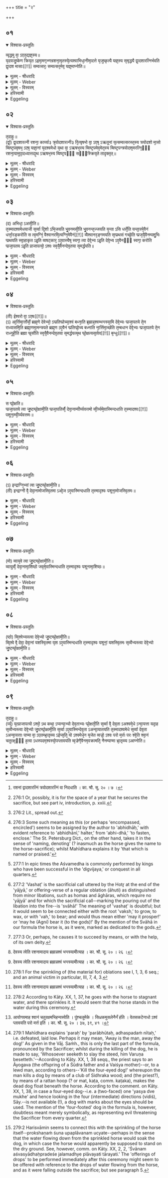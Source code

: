 +++
title = "२"

+++


## ०१


<details open><summary>विश्वास-प्रस्तुतिः</summary>

व्यृद्धमु वा᳘ ऽएत᳘द्यज्ञ᳘स्य॥  
य᳘दयजु᳘ष्केण क्रिय᳘त ऽइमा᳘मगृभ्णन्रशना᳘मृतस्ये᳘त्यश्वाभिधा᳘नीमा᳘दत्ते य᳘जुष्कृत्यै यज्ञ᳘स्य स᳘मृद्ध्यै द्वा᳘दशारत्निर्भवति द्वा᳘दश मासाः[[!!]] सम्वत्सरः᳘ सम्वत्सर᳘मेव᳘ यज्ञ᳘माप्नोति॥
</details>

<details><summary>मूलम् - श्रीधरादि</summary>

व्यृद्धमु वा᳘ ऽएत᳘द्यज्ञ᳘स्य॥  
य᳘दयजु᳘ष्केण क्रिय᳘त ऽइमा᳘मगृभ्णन्रशना᳘मृतस्ये᳘त्यश्वाभिधा᳘नीमा᳘दत्ते य᳘जुष्कृत्यै यज्ञ᳘स्य स᳘मृद्ध्यै द्वा᳘दशारत्निर्भवति द्वा᳘दश मासाः[[!!]] सम्वत्सरः᳘ सम्वत्सर᳘मेव᳘ यज्ञ᳘माप्नोति॥
</details>

<details><summary>मूलम् - Weber</summary>

व्यृद्धमु वा᳘ऽएत᳘द्यज्ञ᳘स्य॥  
य᳘दयजु᳘ष्केण क्रिय᳘तऽइमा᳘मगृम्णन्रशना᳘मृतस्ये᳘त्यश्वाभिधा᳘नीमा᳘दत्ते य᳘जुष्कृत्यै यज्ञ᳘स्य स᳘मृद्ध्यै द्वा᳘दशारत्निर्भवति द्वा᳘दश मा᳘साः संवत्सरः᳘ संवत्सर᳘मेव᳘ यज्ञ᳘माप्नोति॥
</details>

<details><summary>मूलम् - विस्वरम्</summary>

व्यृद्धमु वा एतद्यज्ञस्य । यदयजुष्केण क्रियते । **“इमामगृभ्णन् रशनामृतस्य"**- (वा० सं० २२ । २) इत्यश्वाभिधानीमादत्ते । यजुष्कृत्यै, यज्ञस्य समृद्ध्यै । द्वादशारत्निर्भवति । द्वादश मासाः संवत्सरः । संवत्सरमेव यज्ञमाप्नोति ॥ १ ॥ 
</details>

<details><summary>हरिस्वामी</summary>

व्यृद्धमु वा इति अत्र ब्राह्मणे रशनादानादिमन्त्रव्याख्यानम् । रशनापरिमाणम् [^१_३] । वचनानुज्ञापनम् । अमुज्ञातं प्रोक्षणम् । शुन उपप्लावनम् । एतदुच्यते ॥ १-८ ॥ 

[^१_३]: रशनां द्वादशारत्निं त्रयोदशारत्निं वा निदधाति । का. श्रौ. सू. २० । ७ ।
</details>

<details><summary>Eggeling</summary>

1. Now, unsuccessful in the sacrifice, assuredly, is what is performed without a formula. (With Vāj. S. XXII, 2,) 'This rope did they take, at the first age of the truth, [the sages, at the rites: it hath been with us at this Soma-sacrifice, declaring the course in the gaining of the truth],' he takes the halter of the horse in order to supply a formula for the success of the sacrifice. It (the rope) is twelve cubits long,--twelve months make a year: it is the year, the sacrifice [^egg_687], he secures.

[^egg_687]: 276:1 Or, possibly, it is for the space of a year that he secures the sacrifice, but see part iv, introduction, p. xxiii.
</details>


## ०२


<details open><summary>विश्वास-प्रस्तुतिः</summary>

त᳘दाहुः॥  
(र्द्वा᳘) द्वा᳘दशारत्नी रशना᳘ कार्य्या३ त्र᳘योदशारत्नी३ रि᳘त्यृषभो वा᳘ ऽएष᳘ ऽऋतूनां य᳘त्सम्वत्सरस्त᳘स्य त्रयोदशो मा᳘सो व्विष्ट᳘पमृषभ᳘ ऽएष᳘ यज्ञा᳘नां य᳘दश्वमेधो य᳘था वा᳘ ऽऋषभ᳘स्य व्विष्ट᳘पमेव᳘मेत᳘स्य व्विष्ट᳘पन्त्रयोदश᳘मरत्नि᳘ᳫँ᳘ रशना᳘यामुपा᳘दध्यात्तद्य᳘थ ऽऋषभ᳘स्य व्विष्ट᳘पᳫँ᳭ सᳫँ᳭स्क्रिय᳘ते तादृक्त᳘त्॥
</details>

<details><summary>मूलम् - श्रीधरादि</summary>

त᳘दाहुः॥  
(र्द्वा᳘) द्वा᳘दशारत्नी रशना᳘ कार्य्या३ त्र᳘योदशारत्नी३ रि᳘त्यृषभो वा᳘ ऽएष᳘ ऽऋतूनां य᳘त्सम्वत्सरस्त᳘स्य त्रयोदशो मा᳘सो व्विष्ट᳘पमृषभ᳘ ऽएष᳘ यज्ञा᳘नां य᳘दश्वमेधो य᳘था वा᳘ ऽऋषभ᳘स्य व्विष्ट᳘पमेव᳘मेत᳘स्य व्विष्ट᳘पन्त्रयोदश᳘मरत्नि᳘ᳫँ᳘ रशना᳘यामुपा᳘दध्यात्तद्य᳘थ ऽऋषभ᳘स्य व्विष्ट᳘पᳫँ᳭ सᳫँ᳭स्क्रिय᳘ते तादृक्त᳘त्॥
</details>

<details><summary>मूलम् - Weber</summary>

त᳘दाहुः॥  
द्वा᳘दशारत्नी रशना᳘ कार्या३ त्र᳘योदशारत्नी३रि᳘त्यृषभो वा᳘ऽएष᳘ ऋतूनां य᳘त्संवत्सरस्त᳘स्य त्रयोदशो मा᳘सो विष्ट᳘पमृषभ᳘ एष᳘ यज्ञा᳘नां य᳘दश्वमेधो य᳘था वा᳘ऽऋषभ᳘स्य विष्ट᳘पमेव᳘मेत᳘स्य विष्ट᳘पं त्रयोदश᳘मरत्नि᳘ᳫं᳘ रशना᳘यामुपा᳘दध्यात्तद्य᳘थऽऋषभ᳘स्य विष्ट᳘पᳫं सᳫंस्त्रिय᳘ते तादृक्त᳘त् ॥
</details>

<details><summary>मूलम् - विस्वरम्</summary>

तदाहुः- द्वादशारत्नी रशना कार्या३ त्रयोदशारत्नी३रिति । ऋषभो वा एष ऋतूनां यत्संवत्सरः । तस्य त्रयोदशो मासो विष्टपम् । ऋषभ एष यज्ञानां यदश्वमेधः । यथा वा ऋषभस्य विष्टपम् । एवमेतस्य विष्टपम्, त्रयोदशमरत्निं रशनायामुपादध्यात् । तद्यथा ऋषभस्य विष्टपं संस्क्रियते । तादृक् तत् ॥ २ ॥ 
</details>

<details><summary>हरिस्वामी</summary>

[व्याख्यानं प्रथमे]
</details>

<details><summary>Eggeling</summary>

2. Concerning this they say, 'Is the rope to be made twelve cubits long, or thirteen cubits long?' Well, that year is the bull among the seasons, and the thirteenth (or intercalary) month is an excrescence of the year; and this Aśvamedha is the bull among sacrifices; and inasmuch as the bull has an excrescence (hump), one may add on a thirteenth cubit to the rope as an excrescence to this (Aśvamedha): even as the bull's hump is attached [^egg_688] (to his back), suchlike would this be.

[^egg_688]: 276:2 Lit., spread out.
</details>


## ०३


<details open><summary>विश्वास-प्रस्तुतिः</summary>

(द) अभिधा᳘ ऽअसी᳘ति॥  
त᳘स्मादश्वमेधयाजी स᳘र्व्वा दि᳘शो ऽभि᳘जयति भु᳘वनमसी᳘ति भु᳘वनन्त᳘ज्जयति य᳘न्ता ऽसि धर्त्ते᳘ति यन्ता᳘रमे᳘वैनं धर्त्ता᳘रङ्करोति स त्व᳘मग्निं᳘ वैश्वानरमि᳘त्यग्नि᳘मेवैनं[[!!]] व्वैश्वानर᳘ङ्गमयति स᳘प्प्रथसं गच्छे᳘ति प्प्रज᳘यै᳘वैनम्पशु᳘भिः प्प्रथयति स्वा᳘हाकृत ऽइ᳘ति व्वषट्कार᳘ ऽए᳘वास्यैष᳘ स्वगा᳘ त्वा देवे᳘भ्य ऽइ᳘ति देवे᳘भ्य ऽए᳘वैनᳫँ᳭ स्वगा᳘ करोति प्प्रजा᳘पतय ऽइ᳘ति प्राजापत्यो᳘ ऽश्वः स्व᳘यै᳘वैनन्देव᳘तया स᳘मर्द्धयति॥
</details>

<details><summary>मूलम् - श्रीधरादि</summary>

(द) अभिधा᳘ ऽअसी᳘ति॥  
त᳘स्मादश्वमेधयाजी स᳘र्व्वा दि᳘शो ऽभि᳘जयति भु᳘वनमसी᳘ति भु᳘वनन्त᳘ज्जयति य᳘न्ता ऽसि धर्त्ते᳘ति यन्ता᳘रमे᳘वैनं धर्त्ता᳘रङ्करोति स त्व᳘मग्निं᳘ वैश्वानरमि᳘त्यग्नि᳘मेवैनं[[!!]] व्वैश्वानर᳘ङ्गमयति स᳘प्प्रथसं गच्छे᳘ति प्प्रज᳘यै᳘वैनम्पशु᳘भिः प्प्रथयति स्वा᳘हाकृत ऽइ᳘ति व्वषट्कार᳘ ऽए᳘वास्यैष᳘ स्वगा᳘ त्वा देवे᳘भ्य ऽइ᳘ति देवे᳘भ्य ऽए᳘वैनᳫँ᳭ स्वगा᳘ करोति प्प्रजा᳘पतय ऽइ᳘ति प्राजापत्यो᳘ ऽश्वः स्व᳘यै᳘वैनन्देव᳘तया स᳘मर्द्धयति॥
</details>

<details><summary>मूलम् - Weber</summary>

अभिधा᳘ असी᳘ति॥  
त᳘स्मादश्वमेधयाजी स᳘र्वा दिॗशोऽभि᳘जयति भु᳘वनमसी᳘ति भु᳘वनं त᳘ज्जयति यॗन्तासि धर्ते᳘ति यन्ता᳘रमेॗवैनं धर्ता᳘रं करोति स त्व᳘मग्निं᳘ वैश्वानरमि᳘त्यग्नि᳘मेॗवैनं वैश्वानरं᳘ गमयति स᳘प्रथसं गछे᳘ति प्रज᳘यैॗवैनं पशु᳘भिः प्रथयति स्वा᳘हाकृत इ᳘ति वषट्कार᳘ एॗवास्यैष᳘ स्वगा᳘ त्वा देवे᳘भ्य इ᳘ति देवे᳘भ्य एॗवैनᳫं स्वगा᳘ करोति प्रजा᳘पतयऽइ᳘ति प्राजापत्यो᳘ऽश्वः स्व᳘यैॗवैनं देव᳘तया स᳘मर्धयति॥
</details>

<details><summary>मूलम् - विस्वरम्</summary>

**"अभिधा असि"**- इति । तस्मादश्वमेधयाजी सर्वा दिशो ऽभिजयति । **"भुवनमसि"**- इति । भुवनं तज्जयति । **"यन्ता ऽसि धर्ता"**- इति । यन्तारमेवैनं धर्तारं करोति । **"स त्वमग्निं वैश्वानरम्"**- इति । अग्निमेवैनं वैश्वानरं गमयति । **"सप्रथसं गच्छ"**- इति । प्रजयैवैनं पशुभिः प्रथयति । **"स्वाहाकृतः"**- (वा. सं. २२ । ३) इति । वषट्कार एवास्यैषः । **"स्वगा त्वा देवेभ्यः"**- इति । देवेभ्य एवैनं स्वगा करोति । **"प्रजापतये"**- (वा. सं. २२ । ४) इति । प्राजापत्यो ऽश्वः । स्वयैवैनं देवतया समर्द्धयति ॥ ३ ॥ 
</details>

<details><summary>हरिस्वामी</summary>

[व्याख्यानं प्रथमे]
</details>

<details><summary>Eggeling</summary>

3. [He puts the halter on the horse, with Vāj. S. XXII, 3, 4,] 'Encompassing [^egg_689] thou art,'--

[^egg_689]: 276:3 Some such meaning as this (or perhaps 'encompassed, encircled') seems to be assigned by the author to 'abhidhāḥ,' with evident reference to 'abhidhānī,' halter,' from 'abhi-dhā,' 'to fasten, enclose.' The St. Petersburg Dict., on the other hand, takes it in the sense of 'naming, denoting' (? inasmuch as the horse gives the name to the horse-sacrifice); whilst Mahīdhara explains it by 'that which is named or praised.'

therefore the offerer of the Aśvamedha conquers all the quarters [^egg_690];--'the world thou art,'--the world he thus conquers;--'a ruler thou art, an upholder,'--he thus makes him a ruler and upholder;--'go thou unto Agni Vaiśvānara,'--he thus makes him go to Agni Vaiśvānara (the friend of all men);--'of wide extent,'--he thus causes him to extend in offspring and cattle;--'consecrated by Svāhā (hail!),'--this is the Vashaṭ-call [^egg_691] for it;--'good speed (to) thee for the gods!'--he thus makes it of good speed for the gods;--'for Prajāpati,'--the horse is sacred to Prajāpati: he thus supplies [^egg_692] it with his own deity.

[^egg_690]: 277:1 In epic times the Aśvamedha is commonly performed by kings who have been successful in the 'digvijaya,' or conquest in all quarters.

[^egg_691]: 277:2 'Vashaṭ' is the sacrificial call uttered by the Hotr̥ at the end of the 'yājyā,' or offering-verse of a regular oblation (āhuti) as distinguished from minor libations, such as homas and āghāras, which require no 'yājyā' and for which the sacrificial call--marking the pouring out of the libation into the fire--is 'svāhā!' The meaning of 'vashaṭ' is doubtful; but it would seem to be connected either with the root 'vaksh,' to grow, to wax, or with 'vah,' to bear; and would thus mean either 'may it prosper!' or 'may he (Agni) bear it (to the gods)!' By the mention of the Svāhā in our formula the horse is, as it were, marked as dedicated to the gods.

[^egg_692]: 277:3 Or, perhaps, he causes it to succeed by means, or with the help, of its own deity.
</details>


## ०४


<details open><summary>विश्वास-प्रस्तुतिः</summary>

(ती) ईश्वरो वा᳘ ऽएषः[[!!]]॥  
(ऽ) आ᳘र्त्तिमा᳘र्त्तोर्यो᳘ ब्रह्म᳘णे देवेभ्यो᳘ ऽप्प्रतिप्प्रोच्या᳘श्वं बध्ना᳘ति ब्र᳘ह्मन्न᳘श्वम्भन्त्स्या᳘मि देवे᳘भ्यः प्प्रजा᳘पतये ते᳘न राध्यासमि᳘ति ब्रह्मा᳘णमा᳘मन्त्रयते ब्रह्म᳘ण ऽए᳘वैनं प्प्रतिप्प्रो᳘च्य बध्नाति ना᳘र्त्तिमा᳘र्च्छति त᳘म्बधान देवे᳘भ्यः प्प्रजा᳘पतये ते᳘न राध्नुही᳘ति ब्रह्मा प्प्र᳘सौति स्व᳘यै᳘वैनन्देव᳘तया स᳘मर्द्धयत्य᳘थ प्प्रो᳘क्षत्यसा᳘वेव[[!!]] ब᳘न्धुः[[!!]]॥
</details>

<details><summary>मूलम् - श्रीधरादि</summary>

(ती) ईश्वरो वा᳘ ऽएषः[[!!]]॥  
(ऽ) आ᳘र्त्तिमा᳘र्त्तोर्यो᳘ ब्रह्म᳘णे देवेभ्यो᳘ ऽप्प्रतिप्प्रोच्या᳘श्वं बध्ना᳘ति ब्र᳘ह्मन्न᳘श्वम्भन्त्स्या᳘मि देवे᳘भ्यः प्प्रजा᳘पतये ते᳘न राध्यासमि᳘ति ब्रह्मा᳘णमा᳘मन्त्रयते ब्रह्म᳘ण ऽए᳘वैनं प्प्रतिप्प्रो᳘च्य बध्नाति ना᳘र्त्तिमा᳘र्च्छति त᳘म्बधान देवे᳘भ्यः प्प्रजा᳘पतये ते᳘न राध्नुही᳘ति ब्रह्मा प्प्र᳘सौति स्व᳘यै᳘वैनन्देव᳘तया स᳘मर्द्धयत्य᳘थ प्प्रो᳘क्षत्यसा᳘वेव[[!!]] ब᳘न्धुः[[!!]]॥
</details>

<details><summary>मूलम् - Weber</summary>

ईश्वरो वा᳘ऽएषः᳟ ॥  
आ᳘र्तिमा᳘र्तोर्यो᳘ ब्रह्म᳘णे देवेभ्यो᳘ऽप्रतिप्रोच्या᳘श्वं बध्ना᳘ति ब्र᳘ह्मन्न᳘श्वं भन्त्स्या᳘मि देवे᳘भ्यः प्रजा᳘पतये ते᳘न राध्यासमि᳘ति ब्रह्मा᳘णमा᳘मन्त्रयते ब्रह्म᳘णऽएॗवैनं प्रतिप्रो᳘च्य बध्नाति ना᳘र्तिमा᳘र्छति तं᳘ बधान देवे᳘भ्यः प्रजा᳘पतये ते᳘न राध्नुही᳘ति ब्रह्मा प्र᳘सौति स्व᳘यैॗवैनं देव᳘तया स᳘मर्धयत्य᳘थ प्रो᳘क्षत्यसा᳘वेव᳘ बन्धुः᳟ ॥
</details>

<details><summary>मूलम् - विस्वरम्</summary>

ईश्वरो वा एष आर्तिमार्तोः । यो ब्रह्मणे देवेभ्यो ऽप्रतिप्रोच्याश्वं बध्नाति । **"ब्रह्मन्नश्वं** [^१_४] **भन्त्स्यामि देवेभ्यः प्रजापतये तेन राध्यासम्"**- इति ब्रह्माणमामंत्रयते । ब्रह्मण एवैनं प्रतिप्रोच्य बध्नाति । नार्तिमार्च्छति । **"तं बंधान** [^१_४] **देवेभ्यः प्रजापतये तेन राध्नुहि"**- (वा. सं. २२ । ४) इति ब्रह्मा प्रसौति । स्वयैवैनं देवतया समर्द्धयति । अथ प्रोक्षति । असावेव बन्धुः ॥ ४ ॥ 

[^१_४]: देवस्य त्वेति रशनामादाय ब्रह्मन्नश्वं भन्त्स्यामीत्याह । का. श्रौ. सू. २० । २६ । 

[^१_४]: तं बधानेति ब्रह्मानुज्ञातो ऽभिधा असीति बध्नात्यश्वम् । का. श्रौ. सू. २० । २७ । 
</details>

<details><summary>हरिस्वामी</summary>

[व्याख्यानं प्रथमे]
</details>

<details><summary>Eggeling</summary>

4. But, verily, he who fetters the horse without announcing it to the Brahman and the gods is liable to incur injury. He addresses the Brahman (the superintending priest) by saying, 'O Brahman, I will fetter the horse for the gods, for Prajāpati: may I prosper therewith!' and having made the announcement

to the Brahman, he ties up the horse, and thus incurs no injury. 'Fetter it for the gods, for Prajāpati: prosper thou therewith!' thus the Brahman urges him, and supplies it (the horse) with its own deity. He then sprinkles it (with water): the (symbolic) meaning of this is the same as before [^egg_693].

[^egg_693]: 278:1 For the sprinkling of (the material for) oblations see I, 1, 3, 6 seq.; and an animal victim in particular, III, 7, 4, 3.
</details>


## ०५


<details open><summary>विश्वास-प्रस्तुतिः</summary>

स प्प्रो᳘क्षति॥  
प्प्रजा᳘पतये त्वा जु᳘ष्टम्प्रो᳘क्षामी᳘ति प्प्रजा᳘पतिर्व्वै᳘ देवा᳘नाम्वीर्य्यवत्तमो व्वी᳘र्य्यमे᳘वास्मिन्दधाति त᳘स्मादश्वः[[!!]] पशूना᳘म्वी᳘र्य्यवत्तमः॥
</details>

<details><summary>मूलम् - श्रीधरादि</summary>

स प्प्रो᳘क्षति॥  
प्प्रजा᳘पतये त्वा जु᳘ष्टम्प्रो᳘क्षामी᳘ति प्प्रजा᳘पतिर्व्वै᳘ देवा᳘नाम्वीर्य्यवत्तमो व्वी᳘र्य्यमे᳘वास्मिन्दधाति त᳘स्मादश्वः[[!!]] पशूना᳘म्वी᳘र्य्यवत्तमः॥
</details>

<details><summary>मूलम् - Weber</summary>

स प्रो᳘क्षति॥  
प्रजा᳘पतये त्वा जु᳘ष्टं प्रो᳘क्षामी᳘ति प्रजा᳘पतिर्वै᳘ देवा᳘नां वीर्यॗवत्तमो वीॗर्य᳘मेॗवास्मिन्दधाति त᳘स्माद᳘श्वः पशूनां᳘ वीॗर्य᳘वत्तमः॥
</details>

<details><summary>मूलम् - विस्वरम्</summary>

स प्रोक्षति । **"प्रजापतये** [^१_४] **त्वा जुष्टं प्रोक्षामि"**- इति । प्रजापतिर्वै देवानां वीर्यवत्तमः । वीर्यमेवास्मिन् दधाति । तस्मादश्वः पशूनां वीर्यवत्तमः ॥ ५ ॥ 

[^१_४]: प्रजापतये त्वेति प्रोक्षत्यश्वं प्रतिमन्त्रम् । का. श्रौ. सू. २० । ३६ । 
</details>

<details><summary>हरिस्वामी</summary>

[व्याख्यानं प्रथमे]
</details>

<details><summary>Eggeling</summary>

5. He sprinkles [^egg_694] it, with (Vāj. S. XXII, 5), 'I sprinkle thee (so as to be) acceptable to Prajāpati,'--for Prajāpati is the most vigorous of the gods: it is vigour he bestows on it, whence the horse is the most vigorous of animals.

[^egg_694]: 278:2 According to Kāty. XX, 1, 37, he goes with the horse to stagnant water, and there sprinkles it. It would seem that the horse stands in the water during this ceremony.
</details>


## ०६


<details open><summary>विश्वास-प्रस्तुतिः</summary>

(ऽ) इन्द्राग्नि᳘भ्यां त्वा जु᳘ष्टम्प्रो᳘क्षामी᳘ति॥  
(ती) इन्द्राग्नी वै᳘ देवा᳘नामोजस्वि᳘तमा ऽओ᳘ज ऽए᳘वास्मिन्दधाति त᳘स्माद᳘श्वः पशूना᳘मोजस्वि᳘तमः॥
</details>

<details><summary>मूलम् - श्रीधरादि</summary>

(ऽ) इन्द्राग्नि᳘भ्यां त्वा जु᳘ष्टम्प्रो᳘क्षामी᳘ति॥  
(ती) इन्द्राग्नी वै᳘ देवा᳘नामोजस्वि᳘तमा ऽओ᳘ज ऽए᳘वास्मिन्दधाति त᳘स्माद᳘श्वः पशूना᳘मोजस्वि᳘तमः॥
</details>

<details><summary>मूलम् - Weber</summary>

इन्द्राग्नि᳘भ्यां त्वा जु᳘ष्टं प्रो᳘क्षामी᳘ति॥  
इन्द्राग्नी वै᳘ देवा᳘नामोजस्वि᳘तमाऽओ᳘ज एॗवास्मिन्दधाति त᳘स्माद᳘श्वः पशूना᳘मोजस्वि᳘तमः ॥
</details>

<details><summary>मूलम् - विस्वरम्</summary>

**"इन्द्राग्निभ्यां त्वा जुष्टं प्रोक्षामि"**- इति । इन्द्राग्नी वै देवानामोजस्वितमौ । ओज एवास्मिन् दधाति । तस्मादश्वः पशूनामोजस्वितमः ॥ ६ ॥ 
</details>

<details><summary>हरिस्वामी</summary>

[व्याख्यानं प्रथमे]
</details>

<details><summary>Eggeling</summary>

6. 'I sprinkle thee, acceptable to Indra and Agni,'--for Indra and Agni are the most powerful of the gods: it is power he bestows on it, whence the horse is the most powerful of animals.
</details>


## ०७


<details open><summary>विश्वास-प्रस्तुतिः</summary>

(मो) व्वाय᳘वे त्वा जु᳘ष्टम्प्रो᳘क्षामी᳘ति॥  
व्वायुर्व्वै᳘ देवा᳘नामा᳘शिष्ठो जव᳘मे᳘वास्मिन्दधाति त᳘स्माद᳘श्वः पशूनामा᳘शिष्ठः॥
</details>

<details><summary>मूलम् - श्रीधरादि</summary>

(मो) व्वाय᳘वे त्वा जु᳘ष्टम्प्रो᳘क्षामी᳘ति॥  
व्वायुर्व्वै᳘ देवा᳘नामा᳘शिष्ठो जव᳘मे᳘वास्मिन्दधाति त᳘स्माद᳘श्वः पशूनामा᳘शिष्ठः॥
</details>

<details><summary>मूलम् - Weber</summary>

वाय᳘वे त्वा जु᳘ष्टं प्रो᳘क्षामी᳘ति॥  
वायुर्वै᳘ देवा᳘नामा᳘शिष्ठो जव᳘मेॗवास्मिन्दधाति त᳘स्माद᳘श्वः पशूनामा᳘शिष्ठः ॥
</details>

<details><summary>मूलम् - विस्वरम्</summary>

**"वायवे त्वा जुष्टं प्रोक्षामि"**- इति । वायुर्वै देवानामाशिष्ठः । जवमेवास्मिन् दधाति । तस्मादश्वः पशूनामाशिष्ठः ॥ ७ ॥ 
</details>

<details><summary>हरिस्वामी</summary>

[व्याख्यानं प्रथमे]
</details>

<details><summary>Eggeling</summary>

7. 'I sprinkle thee, acceptable to Vāyu,'--for Vāyu is the swiftest of gods: it is speed he bestows on it, whence the horse is the swiftest of animals.
</details>


## ०८


<details open><summary>विश्वास-प्रस्तुतिः</summary>

(ष्ठो) व्वि᳘श्वेभ्यस्त्वा देवे᳘भ्यो जु᳘ष्टम्प्रो᳘क्षामी᳘ति॥  
व्वि᳘श्वे वै᳘ देवा᳘ देवा᳘नां यशस्वि᳘तमा य᳘श ऽए᳘वास्मिन्दधाति त᳘स्माद᳘श्वः पशूनां᳘ यशस्वि᳘तमः स᳘र्व्वेभ्यस्त्वा देवे᳘भ्यो जु᳘ष्टम्प्रो᳘क्षामी᳘ति॥
</details>

<details><summary>मूलम् - श्रीधरादि</summary>

(ष्ठो) व्वि᳘श्वेभ्यस्त्वा देवे᳘भ्यो जु᳘ष्टम्प्रो᳘क्षामी᳘ति॥  
व्वि᳘श्वे वै᳘ देवा᳘ देवा᳘नां यशस्वि᳘तमा य᳘श ऽए᳘वास्मिन्दधाति त᳘स्माद᳘श्वः पशूनां᳘ यशस्वि᳘तमः स᳘र्व्वेभ्यस्त्वा देवे᳘भ्यो जु᳘ष्टम्प्रो᳘क्षामी᳘ति॥
</details>

<details><summary>मूलम् - Weber</summary>

विश्वेभ्यस्त्वा देवे᳘भ्यो जु᳘ष्टं प्रो᳘क्षामी᳘ति॥  
वि᳘श्वे वै᳘ देवा᳘ देवा᳘नां यशस्वि᳘तमा य᳘श एवास्मिन्दधाति त᳘स्माद᳘श्वः पशूनां᳘ यशस्वि᳘तमः स᳘र्वेभ्यस्त्वा देवे᳘भ्यो जुष्टं प्रो᳘क्षामी᳘ति॥
</details>

<details><summary>मूलम् - विस्वरम्</summary>

**"विश्वेभ्यस्त्वा देवेभ्यो जुष्टं प्रोक्षामि"**- इति । विश्वे वै देवा देवानां यशस्वितमाः । यश एवास्मिन् दधाति । तस्मादश्वः पशूनां यशस्वितमः । **"सर्वेभ्यस्त्वा देवेभ्यो जुष्टं प्रोक्षामि"**- (वा. सं. २२ । ५) इति ॥ ८ ॥ 
</details>

<details><summary>हरिस्वामी</summary>

[व्याख्यानं प्रथमे]
</details>

<details><summary>Eggeling</summary>

8. 'I sprinkle thee, acceptable to the All-gods,'--for the All-gods are the most famous of gods: it is fame he bestows on it, whence the horse is the most famous of animals,---'I sprinkle thee, acceptable to all the gods.'
</details>


## ०९


<details open><summary>विश्वास-प्रस्तुतिः</summary>

त᳘दाहुः॥  
(र्य्य᳘) य᳘त्प्राजापत्यो ऽश्वो᳘ ऽथ कथा᳘ ऽप्यन्या᳘भ्यो देव᳘ताभ्यः प्प्रो᳘क्षती᳘ति स᳘र्व्वा वै᳘ देव᳘ता ऽअश्वमे᳘धे ऽन्वा᳘यत्ता यदा᳘ह स᳘र्व्वेभ्यस्त्वा देवे᳘भ्यो जु᳘ष्टम्प्रो᳘क्षामी᳘ति स᳘र्व्वा ऽए᳘वास्मिन्देव᳘ता ऽअन्वा᳘यातयति त᳘स्मादश्वमेधे स᳘र्व्वा देव᳘ता ऽअन्वा᳘यत्ताः पाप्मा वा᳘ ऽएतम्भ्रा᳘तृव्व्य ऽईप्स᳘ति᳘ यो ऽश्वमेधे᳘न य᳘जेत व्वज्रो᳘ ऽश्वः परो म᳘र्त्तः परः श्वे᳘ति श्वा᳘नं चतुरक्ष᳘ᳫँ᳘ ह᳘त्वा ऽधस्पदम᳘श्वस्यो᳘पप्लावयति व्व᳘ज्रेणै᳘वैनम᳘वक्रामति᳘ नैनम्पाप्मा भ्रा᳘तृव्व्य ऽआप्नोति॥
</details>

<details><summary>मूलम् - श्रीधरादि</summary>

त᳘दाहुः॥  
(र्य्य᳘) य᳘त्प्राजापत्यो ऽश्वो᳘ ऽथ कथा᳘ ऽप्यन्या᳘भ्यो देव᳘ताभ्यः प्प्रो᳘क्षती᳘ति स᳘र्व्वा वै᳘ देव᳘ता ऽअश्वमे᳘धे ऽन्वा᳘यत्ता यदा᳘ह स᳘र्व्वेभ्यस्त्वा देवे᳘भ्यो जु᳘ष्टम्प्रो᳘क्षामी᳘ति स᳘र्व्वा ऽए᳘वास्मिन्देव᳘ता ऽअन्वा᳘यातयति त᳘स्मादश्वमेधे स᳘र्व्वा देव᳘ता ऽअन्वा᳘यत्ताः पाप्मा वा᳘ ऽएतम्भ्रा᳘तृव्व्य ऽईप्स᳘ति᳘ यो ऽश्वमेधे᳘न य᳘जेत व्वज्रो᳘ ऽश्वः परो म᳘र्त्तः परः श्वे᳘ति श्वा᳘नं चतुरक्ष᳘ᳫँ᳘ ह᳘त्वा ऽधस्पदम᳘श्वस्यो᳘पप्लावयति व्व᳘ज्रेणै᳘वैनम᳘वक्रामति᳘ नैनम्पाप्मा भ्रा᳘तृव्व्य ऽआप्नोति॥
</details>

<details><summary>मूलम् - Weber</summary>

त᳘दाहुः॥  
य᳘त्प्राजापत्योऽश्वो᳘ऽथ कथा᳘प्यन्या᳘भ्यो देव᳘ताभ्यः प्रो᳘क्षती᳘ति स᳘र्वा वै᳘ देव᳘ता अश्वमेॗधेऽन्वा᳘यत्ता यदा᳘ह स᳘र्वेभ्यस्त्वा देवे᳘भ्यः प्रो᳘क्षामी᳘ति स᳘र्वा एॗवास्मिन्देव᳘ता अन्वा᳘यातयति त᳘स्मादश्वमेधे स᳘र्वा देव᳘ता अन्वा᳘यत्ताः पाप्मा वा᳘ऽएतं भ्रातृव्य ईप्सतिॗ योऽश्वमेधे᳘न य᳘जेत वज्रो᳘ऽश्वः परो म᳘र्तः परः श्वे᳘ति श्वा᳘नं चतुरक्ष᳘ᳫं᳘ हॗत्वाधस्पदम᳘श्वस्यो᳘पप्लावयति व᳘ज्रेणैॗवैनम᳘वक्रामतिॗ नैनं पाप्मा भ्रा᳘तृव्य आप्नोति ॥ २ ॥
</details>

<details><summary>मूलम् - विस्वरम्</summary>

तदाहुः- यत्प्राजापत्यो ऽश्वः । अथ कथा ऽप्यन्याभ्यो देवताभ्यः प्रोक्षतीति । सर्वा वै देवता अश्वमेधे ऽन्वायत्ताः । यदाह । **"सर्वेभ्यस्त्वादेवेभ्योजुष्टं प्रोक्षामि"**- इति । सर्वा एवास्मिन् देवता अन्वायातयति । तस्मादश्वमेधे सर्वा देवता अन्वायत्ताः । पाप्मा वा एतं भ्रातृव्य ईप्सति यो ऽश्वमेधेन यजते । वज्रो ऽश्वः । **"परो मर्तः परः श्वा"**- (वा. सं. २२ । ५) इति श्वानं चतुरक्षं हत्वा, अधस्पदमश्वस्योपप्लावयति । वज्रेणैवैनमवक्रामति । नैनं पाप्मा भ्रातृव्य आप्नोति ॥ ९ ॥ 
</details>

<details><summary>हरिस्वामी</summary>

यस्याक्षिसमीपे द्वे पौण्ड्रे अक्षिरूपवद्दिक्कोणके स चतुरक्षः श्वा । अधस्पदमश्वस्येति [^१_५] पादानामधस्तात् अधस्पदम् । न च पादानामधस्ताच्छक्येत आप्लावयितुम् । इत्यधस्पदमित्यनेनात्र पादांतरालं लक्ष्यते ॥ ९ ॥
 
[^१_५]: आयोगवमाह श्वानं चतुरक्षमभिहन्यस्वेति । पुंश्चलूमेके । सिध्रकमुसलेनैनँ हंति । वेतसकटेनाधो ऽश्वं प्लावयति परो मर्त्त इति । का. श्रौ. सू. २० । ३७, ३९, ४१ । 

इति श्रीमदाचार्यहरिस्वामिनः कृतौ माध्यन्दिनीयशतपथब्राह्मणभाष्ये त्रयोशकाण्डे प्रथमाध्याये द्वितीयं ब्राह्मणम् ॥ १३ । १ । २ ॥ 
</details>

<details><summary>Eggeling</summary>

9. Concerning this they say, 'Seeing that the horse is sacred to Prajāpati, wherefore (does he say), "I sprinkle thee" for other deities also?' Well, all the gods are concerned in the horse-sacrifice;

when he says, 'I sprinkle thee for all the gods,' he makes all the gods take a concern in the horse-sacrifice; whence all the gods are concerned in the horse-sacrifice. But his wicked enemy seeks to lay hold of him who performs the horse-sacrifice, and the horse is a thunderbolt;--having killed the four-eyed dog, he--with 'Undone [^egg_695] is the man! undone is the dog!'--plunges [^egg_696] it under the horse's feet: it is by means of the thunderbolt

[^egg_695]: 279:1 Mahīdhara explains 'paraḥ' by 'parābhūtaḥ, adhaspadaṁ nītaḥ,' i.e. defeated, laid low. Perhaps it may mean, 'Away is the man, away the dog!' As given in the Vāj. Saṁh., this is only the last part of the formula, pronounced by the Sacrificer; whilst during the killing of the dog, he is made to say, 'Whosoever seeketh to slay the steed, him Varuṇa besetteth.'--According to Kāty. XX, 1, 38 seqq., the priest says to an Āyogava (the offspring of a Śūdra father and a Vaiśya mother)--or, to a lewd man, according to others--'Kill the four-eyed dog!' whereupon the man kills a dog by means of a club of Sidhraka wood; and (the priest?), by means of a rattan hoop (? or mat, kaṭa, comm. kaṭaka), makes the dead dog float beneath the horse. According to the comment. on Kāty. XX, 1, 38, in case a four-eyed dog--i.e. a (two-faced) one 'yasya dve mukhe' and hence looking in the four (intermediate) directions (vidiś), Sāy.--is not available (!), a dog with marks about the eyes should be used. The mention of the 'four-footed' dog in the formula is, however, doubtless meant merely symbolically, as representing evil threatening the Sacrificer from every quarter.

[^egg_696]: 279:2 Harisvāmin seems to connect this with the sprinkling of the horse itself--prokshaṇaṁ śuna upaplāvanam ucyate--perhaps in the sense that the water flowing down from the sprinkled horse would soak the dog, in which case the horse would apparently be supposed to stand on the dry ground. See, however, comm. on Kāty. XX, 2, 2, 'Śvānam aśvasyādhaḥpradeśe jalamadhye plāvayati tārayati.' The 'offerings of drops' to be performed immediately after this ceremony might seem to be offered with reference to the drops of water flowing from the horse, and as it were falling outside the sacrifice; but see paragraph 5.

he thus stamps him down; and the wicked enemy does not lay hold of him.
</details>

